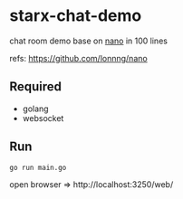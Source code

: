 # starx-chat-demo
chat room demo base on [nano](https://github.com/lonnng/nano) in 100 lines

refs: https://github.com/lonnng/nano

## Required
- golang
- websocket

## Run
```
go run main.go
```

open browser => http://localhost:3250/web/